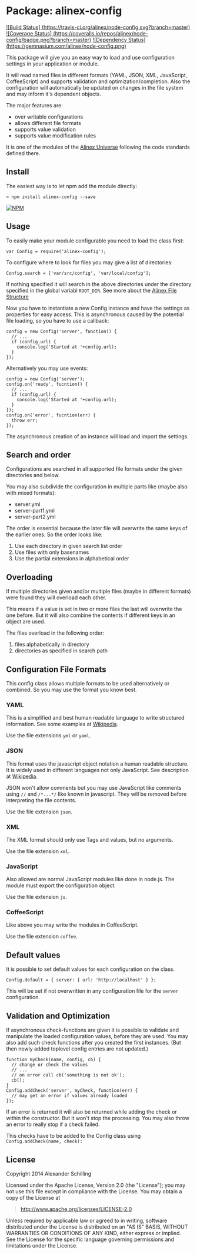 Package: alinex-config
=================================================

[![Build Status] (https://travis-ci.org/alinex/node-config.svg?branch=master)](https://travis-ci.org/alinex/node-config) 
[![Coverage Status] (https://coveralls.io/repos/alinex/node-config/badge.png?branch=master)](https://coveralls.io/r/alinex/node-config?branch=master)
[![Dependency Status] (https://gemnasium.com/alinex/node-config.png)](https://gemnasium.com/alinex/node-config)

This package will give you an easy way to load and use configuration settings in 
your application or module.

It will read named files in different formats (YAML, JSON, XML, JavaScript, 
CoffeeScript) and supports validation and optimization/completion. Also the 
configuration will automatically be updated on changes in the file system 
and may inform it's dependent objects.

The major features are:

- over writable configurations
- allows different file formats
- supports value validation
- supports value modification rules

It is one of the modules of the [Alinex Universe](http://alinex.github.io/node-alinex)
following the code standards defined there.


Install
-------------------------------------------------

The easiest way is to let npm add the module directly:

    > npm install alinex-config --save

[![NPM](https://nodei.co/npm/alinex-config.png?downloads=true&stars=true)](https://nodei.co/npm/alinex-config/)


Usage
-------------------------------------------------

To easily make your module configurable you need to load the class first:

    var Config = require('alinex-config');

To configure where to look for files you may give a list of directories:

    Config.search = ['var/src/config', 'var/local/config'];

If nothing specified it will search in the above directories under the directory
specified in the global variabl `ROOT_DIR`. See more about the
[Alinex File Structure](http://alinex.github.io/node-alinex/src/doc/filestructure.md.html)

Now you have to instantiate a new Config instance and have the settings as
properties for easy access. This is asynchronous caused by the potential file 
loading, so you have to use a callback:

    config = new Config('server', function() {
      // ...
      if (config.url) {
        console.log('Started at '+config.url);
      }
    });

Alternatively you may use events:

    config = new Config('server');
    config.on('ready', fucntion() {
      // ...
      if (config.url) {
        console.log('Started at '+config.url);
      }
    });
    config.on('error', fucntion(err) {
      throw err;
    });

The asynchronous creation of an instance will load and import the settings. 


Search and order
-------------------------------------------------

Configurations are searched in all supported file formats under the given
directories and below. 

You may also subdivide the configuration in multiple parts like (maybe also with
mixed formats):

- server.yml
- server-part1.yml
- server-part2.yml

The order is essential because the later file will overwrite the same keys of 
the earlier ones. So the order looks like:

1. Use each directory in given search list order
2. Use files with only basenames
3. Use the partial extensions in alphabetical order


Overloading
-------------------------------------------------

If multiple directories given and/or multiple files (maybe in different formats)
were found they will overload each other.

This means if a value is set in two or more files the last will overwrite the
one before. But it will also combine the contents if different keys in an object
are used.

The files overload in the following order:

1. files alphabetically in directory
2. directories as specified in search path


Configuration File Formats
-------------------------------------------------

This config class allows multiple formats to be used alternatively or combined.
So you may use the format you know best.

### YAML

This is a simplified and best human readable language to write structured
information. See some examples at [Wikipedia](http://en.wikipedia.org/wiki/YAML).

Use the file extensions `yml` or `yaml`.

### JSON

This format uses the javascript object notation a human readable structure. It
is widely used in different languages not only JavaScript. See description at
[Wikipedia](http://en.wikipedia.org/wiki/Json).

JSON won't allow comments but you may use JavaScript like comments using
`//` and `/*...*/` like known in javascript. They will be removed before 
interpreting the file contents.

Use the file extension `json`.

### XML

The XML format should only use Tags and values, but no arguments.

Use the file extension `xml`.

### JavaScript

Also allowed are normal JavaScript modules like done in node.js. The module must
export the configuration object. 

Use the file extension `js`.

### CoffeeScript

Like above you may write the modules in CoffeeScript.

Use the file extension `coffee`.


Default values
-------------------------------------------------

It is possible to set default values for each configuration on the class.

    Config.default = { server: { url: 'http://localhost' } };

This will be set if not overwritten in any configuration file for the `server`
configuration.


Validation and Optimization
-------------------------------------------------

If asynchronous check-functions are given it is possible to validate and 
manipulate the loaded configuration values, before they are used. You may also
add such check functions after you created the first instances. (But then newly
added toplevel config entries are not updated.)

    function myCheck(name, config, cb) {
      // change or check the values
      // ...
      // on error call cb('something is not ok');
      cb();
    }
    Config.addCheck('server', myCheck, function(err) {
      // may get an error if values already loaded
    });

If an error is returned it will also be returned while adding the check or within
the constructor. But it won't stop the processing. You may also throw an error
to really stop if a check failed.

This checks have to be added to the Config class using `Config.addCheck(name, check):`


License
-------------------------------------------------

Copyright 2014 Alexander Schilling

Licensed under the Apache License, Version 2.0 (the "License");
you may not use this file except in compliance with the License.
You may obtain a copy of the License at

>  <http://www.apache.org/licenses/LICENSE-2.0>

Unless required by applicable law or agreed to in writing, software
distributed under the License is distributed on an "AS IS" BASIS,
WITHOUT WARRANTIES OR CONDITIONS OF ANY KIND, either express or implied.
See the License for the specific language governing permissions and
limitations under the License.
